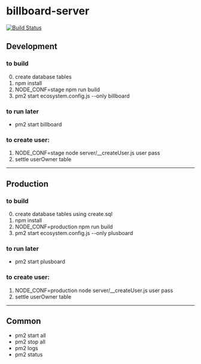 # billboard-server

[![Build Status](https://travis-ci.com/guness/billboard-server.svg?token=FqAtQLMd7FgKzHtCsnhY&branch=master)](https://travis-ci.com/guness/billboard-server)

## Development

### to build

0. create database tables
1. npm install
2. NODE_CONF=stage npm run build
3. pm2 start ecosystem.config.js --only billboard

### to run later
 - pm2 start billboard

### to create user:
1. NODE_CONF=stage node server/__createUser.js user pass
2. settle userOwner table

---
## Production

### to build

0. create database tables using create.sql
1. npm install
2. NODE_CONF=production npm run build
3. pm2 start ecosystem.config.js --only plusboard

### to run later
 - pm2 start plusboard

### to create user:
1. NODE_CONF=production node server/__createUser.js user pass
2. settle userOwner table

---
## Common
- pm2 start all
- pm2 stop all
- pm2 logs
- pm2 status